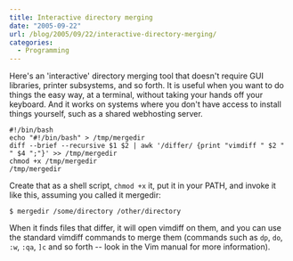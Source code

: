 ```yaml
---
title: Interactive directory merging
date: "2005-09-22"
url: /blog/2005/09/22/interactive-directory-merging/
categories:
  - Programming
---
```

Here's an 'interactive' directory merging tool that doesn't require GUI libraries, printer subsystems, and so forth. It is useful when you want to do things the easy way, at a terminal, without taking your hands off your keyboard. And it works on systems where you don't have access to install things yourself, such as a shared webhosting server.

```
#!/bin/bash
echo "#!/bin/bash" > /tmp/mergedir
diff --brief --recursive $1 $2 | awk '/differ/ {print "vimdiff " $2 " " $4 ";"}' >> /tmp/mergedir
chmod +x /tmp/mergedir
/tmp/mergedir
```

Create that as a shell script, `chmod +x` it, put it in your PATH, and invoke it like this, assuming you called it mergedir:

```
$ mergedir /some/directory /other/directory
```

When it finds files that differ, it will open vimdiff on them, and you can use the standard vimdiff commands to merge them (commands such as `dp`, `do`, `:w`, `:qa`, `]c` and so forth -- look in the Vim manual for more information).



